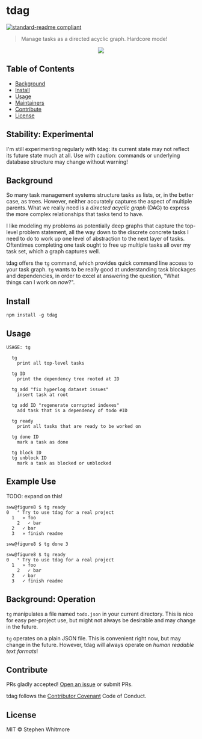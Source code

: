 # tdag

[![standard-readme compliant](https://img.shields.io/badge/standard--readme-OK-green.svg?style=flat-square)](https://github.com/RichardLitt/standard-readme)

> Manage tasks as a directed acyclic graph. Hardcore mode!

<center><img src="https://github.com/noffle/tdag/raw/master/screenshot.png"/></center>

## Table of Contents

- [Background](#background)
- [Install](#install)
- [Usage](#usage)
- [Maintainers](#maintainers)
- [Contribute](#contribute)
- [License](#license)

## Stability: Experimental

I'm still experimenting regularly with tdag: its current state may not reflect
its future state much at all. Use with caution: commands or underlying database
structure may change without warning!

## Background

So many task management systems structure tasks as lists, or, in the better
case, as trees. However, neither accurately captures the aspect of multiple
parents. What we really need is a *directed acyclic graph* (DAG) to express the
more complex relationships that tasks tend to have.

I like modeling my problems as potentially deep graphs that capture the
top-level problem statement, all the way down to the discrete concrete tasks I
need to do to work up one level of abstraction to the next layer of tasks.
Oftentimes completing one task ought to free up multiple tasks all over my task
set, which a graph captures well.

tdag offers the `tg` command, which provides quick command line access to your
task graph. `tg` wants to be really good at understanding task blockages and
dependencies, in order to excel at answering the question, "What things can I
work on *now*?".

## Install

```
npm install -g tdag
```

## Usage

```
USAGE: tg

  tg
    print all top-level tasks

  tg ID
    print the dependency tree rooted at ID

  tg add "fix hyperlog dataset issues"
    insert task at root

  tg add ID "regenerate corrupted indexes"
    add task that is a dependency of todo #ID

  tg ready
    print all tasks that are ready to be worked on

  tg done ID
    mark a task as done

  tg block ID
  tg unblock ID
    mark a task as blocked or unblocked
```

## Example Use

TODO: expand on this!

```
sww@figure8 $ tg ready
0   ° Try to use tdag for a real project
  1   » foo
    2   ✓ bar
  2   ✓ bar
  3   » finish readme

sww@figure8 $ tg done 3

sww@figure8 $ tg ready
0   ° Try to use tdag for a real project
  1   » foo
    2   ✓ bar
  2   ✓ bar
  3   ✓ finish readme

```

## Background: Operation

`tg` manipulates a file named `todo.json` in your current directory. This is
nice for easy per-project use, but might not always be desirable and may change
in the future.

`tg` operates on a plain JSON file. This is convenient right now, but may change
in the future. However, tdag will always operate on *human readable text
formats*!

## Contribute

PRs gladly accepted! [Open an issue](https://github.com/RichardLitt/standard-readme/issues/new) or submit PRs.

tdag follows the [Contributor Covenant](http://contributor-covenant.org/version/1/3/0/) Code of Conduct.

## License

MIT © Stephen Whitmore
